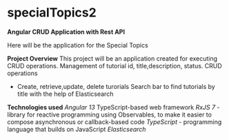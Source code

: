 # specialTopics2

**Angular CRUD Application with Rest API**

Here will be the application for the Special Topics 

**Project Overview**
This project will be an application created for executing CRUD operations. 
Management of tutorial id, title,description, status.
CRUD operations
- Create, retrieve,update, delete turorials
Search bar to find tutorials by title with the help of Elasticsearch

**Technologies used**
*Angular 13* TypeScript-based web framework
*RxJS 7* - library for reactive programming using
Observables, to make it easier to compose
asynchronous or callback-based code
*TypeScript* - programming language that builds on
JavaScript
*Elasticsearch*
